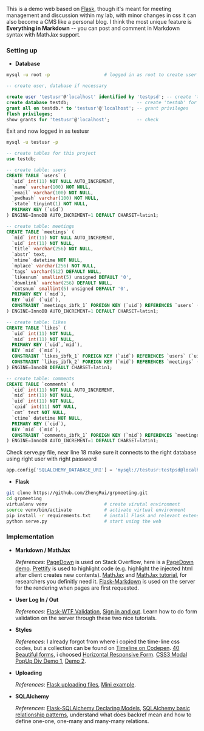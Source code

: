 This is a demo web based on [Flask](http://flask.pocoo.org/), though it's meant for meeting management and discussion within my lab, with minor changes in css it can also become a CMS like a personal blog. I think the most unique feature is **Everything in Markdown** -- you can post and comment in Markdown syntax with MathJax support.

### Setting up
+ **Database**
```bash
mysql -u root -p                    # logged in as root to create user
```

```sql
-- create user, database if necessary

create user 'testusr'@'localhost' identified by 'testpsd'; -- create 'testusr' with 'testpsd'
create database testdb;                         -- create 'testdb' for this project
grant all on testdb.* to 'testusr'@'localhost'; -- grant privileges
flush privileges;
show grants for 'testusr'@'localhost';          -- check
```

Exit and now logged in as testusr
```bash
mysql -u testusr -p
```

```sql
-- create tables for this project
use testdb;

-- create table: users
CREATE TABLE `users` (
  `uid` int(11) NOT NULL AUTO_INCREMENT,
  `name` varchar(100) NOT NULL,
  `email` varchar(100) NOT NULL,
  `pwdhash` varchar(100) NOT NULL,
  `state` tinyint(1) NOT NULL,
  PRIMARY KEY (`uid`)
) ENGINE=InnoDB AUTO_INCREMENT=1 DEFAULT CHARSET=latin1;

-- create table: meetings
CREATE TABLE `meetings` (
  `mid` int(11) NOT NULL AUTO_INCREMENT,
  `uid` int(11) NOT NULL,
  `title` varchar(256) NOT NULL,
  `abstr` text,
  `mtime` datetime NOT NULL,
  `mplace` varchar(256) NOT NULL,
  `tags` varchar(512) DEFAULT NULL,
  `likesnum` smallint(5) unsigned DEFAULT '0',
  `downlink` varchar(256) DEFAULT NULL,
  `cmtsnum` smallint(5) unsigned DEFAULT '0',
  PRIMARY KEY (`mid`),
  KEY `uid` (`uid`),
  CONSTRAINT `meetings_ibfk_1` FOREIGN KEY (`uid`) REFERENCES `users` (`uid`)
) ENGINE=InnoDB AUTO_INCREMENT=1 DEFAULT CHARSET=latin1;

-- create table: likes
CREATE TABLE `likes` (
  `uid` int(11) NOT NULL,
  `mid` int(11) NOT NULL,
  PRIMARY KEY (`uid`,`mid`),
  KEY `mid` (`mid`),
  CONSTRAINT `likes_ibfk_1` FOREIGN KEY (`uid`) REFERENCES `users` (`uid`),
  CONSTRAINT `likes_ibfk_2` FOREIGN KEY (`mid`) REFERENCES `meetings` (`mid`)
) ENGINE=InnoDB DEFAULT CHARSET=latin1;

-- create table: comments
CREATE TABLE `comments` (
  `cid` int(11) NOT NULL AUTO_INCREMENT,
  `mid` int(11) NOT NULL,
  `uid` int(11) NOT NULL,
  `cpid` int(11) NOT NULL,
  `cmt` text NOT NULL,
  `ctime` datetime NOT NULL,
  PRIMARY KEY (`cid`),
  KEY `mid` (`mid`),
  CONSTRAINT `comments_ibfk_1` FOREIGN KEY (`mid`) REFERENCES `meetings` (`mid`)
) ENGINE=InnoDB AUTO_INCREMENT=1 DEFAULT CHARSET=latin1;
```

Check serve.py file, near line 18 make sure it connects to the right database using right user with right password
```python
app.config['SQLALCHEMY_DATABASE_URI'] = 'mysql://testusr:testpsd@localhost/testdb'
```

+ **Flask**
```bash
git clone https://github.com/ZhengRui/grpmeeting.git
cd grpmeeting
virtualenv venv                     # create virutal environment
source venv/bin/activate            # activate virtual environment
pip install -r requirements.txt     # install Flask and relevant extensions inside this virtual envorionment
python serve.py                     # start using the web
```




### Implementation
+ **Markdown / MathJax**

  *References*: [PageDown](https://code.google.com/p/pagedown/wiki/PageDown) is used on Stack Overflow, here is a [PageDown demo](http://pagedown.googlecode.com/hg/demo/browser/demo.html). [Prettify](https://code.google.com/p/google-code-prettify/wiki/GettingStarted) is used to highlight code (e.g. highlight the injected html after client creates new contents). [MathJax](http://docs.mathjax.org/en/latest/start.html) and [MathJax tutorial](http://meta.math.stackexchange.com/questions/5020/mathjax-basic-tutorial-and-quick-reference), for researchers you definitly need it. [Flask-Markdown](https://pythonhosted.org/Flask-Markdown/) is used on the server for the rendering when pages are first requested.

+ **User Log In / Out**

  *References*: [Flask-WTF Validation](http://code.tutsplus.com/tutorials/intro-to-flask-adding-a-contact-page--net-28982), [Sign in and out](http://code.tutsplus.com/tutorials/intro-to-flask-signing-in-and-out--net-29982). Learn how to do form validation on the server through these two nice tutorials.

+ **Styles**

  *References*: I already forgot from where i copied the time-line css codes, but a collection can be found on [Timeline on Codepen](http://codepen.io/tag/timeline/). [40 Beautiful forms](https://www.freshdesignweb.com/css-registration-form-templates/), i choosed [Horizontal Responsive Form](http://blog.templatemonster.com/demos/responsive-css3-horizontal-application-style-form-fields/demo/index.html). [CSS3 Modal PopUp Div Demo 1](http://jsfiddle.net/kumarmuthaliar/GG9Sa/1/), [Demo 2](http://www.script-tutorials.com/demos/222/index.html).

+ **Uploading**

  *References*: [Flask uploading files](http://flask.pocoo.org/docs/0.10/patterns/fileuploads/), [Mini example](http://code.runnable.com/UiPcaBXaxGNYAAAL/how-to-upload-a-file-to-the-server-in-flask-for-python).

+ **SQLAlchemy**

  *References*: [Flask-SQLAlchemy Declaring Models](https://pythonhosted.org/Flask-SQLAlchemy/models.html), [SQLAlchemy basic relationship patterns](http://docs.sqlalchemy.org/en/rel_1_0/orm/basic_relationships.html), understand what does backref mean and how to define one-one, one-many and many-many relations.


